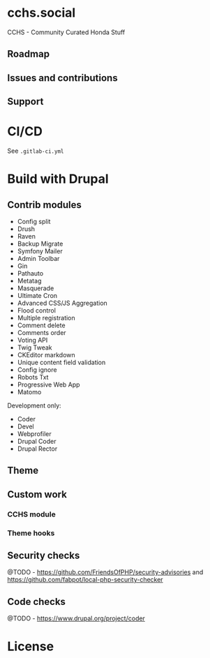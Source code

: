 # cchs.social

CCHS - Community Curated Honda Stuff

## Roadmap

## Issues and contributions

## Support

# CI/CD

See `.gitlab-ci.yml`

# Build with Drupal

## Contrib modules

* Config split
* Drush
* Raven
* Backup Migrate
* Symfony Mailer
* Admin Toolbar
* Gin
* Pathauto
* Metatag
* Masquerade
* Ultimate Cron
* Advanced CSS/JS Aggregation
* Flood control
* Multiple registration
* Comment delete
* Comments order
* Voting API
* Twig Tweak
* CKEditor markdown
* Unique content field validation
* Config ignore
* Robots Txt
* Progressive Web App
* Matomo

Development only:
* Coder
* Devel
* Webprofiler
* Drupal Coder
* Drupal Rector

## Theme

## Custom work

### CCHS module

### Theme hooks

## Security checks

@TODO - https://github.com/FriendsOfPHP/security-advisories and https://github.com/fabpot/local-php-security-checker

## Code checks

@TODO - https://www.drupal.org/project/coder

# License

